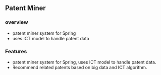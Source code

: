 ## Patent Miner
### overview
- patent miner system for Spring
- uses ICT model to handle patent data

### Features

- patent miner system for Spring, uses ICT model to handle patent data.
- Recommend related patents based on big data and ICT algorithm.